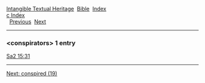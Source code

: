 [Intangible Textual Heritage](../../index)  [Bible](../index) 
[Index](index)   
[c Index](_c_)  
  [Previous](c02484)  [Next](c02486) 

------------------------------------------------------------------------

### &lt;conspirators&gt; 1 entry

[Sa2 15:31](../kjv/sa2015.htm#031)  

------------------------------------------------------------------------

[Next: conspired (19)](c02486)
